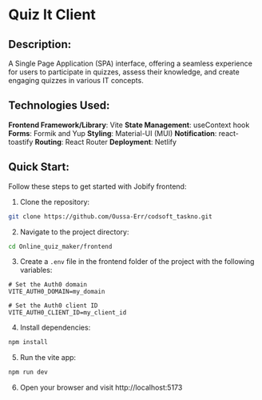 # Quiz It Client

## Description:

A Single Page Application (SPA) interface, offering a seamless experience for users to participate in quizzes, assess their knowledge, and create engaging quizzes in various IT concepts.

## Technologies Used:

**Frontend Framework/Library**: Vite
**State Management**: useContext hook
**Forms**: Formik and Yup
**Styling**: Material-UI (MUI)
**Notification**: react-toastify
**Routing**: React Router
**Deployment**: Netlify

## Quick Start:

Follow these steps to get started with Jobify frontend:

1. Clone the repository:

```bash
git clone https://github.com/Oussa-Err/codsoft_taskno.git
```

2. Navigate to the project directory:

```bash
cd Online_quiz_maker/frontend
```

3. Create a `.env` file in the frontend folder of the project with the following variables:

```env
# Set the Auth0 domain
VITE_AUTH0_DOMAIN=my_domain

# Set the Auth0 client ID
VITE_AUTH0_CLIENT_ID=my_client_id
```

4. Install dependencies:

```bash
npm install
```

5. Run the vite app:

```bash
npm run dev
```

6. Open your browser and visit http://localhost:5173
